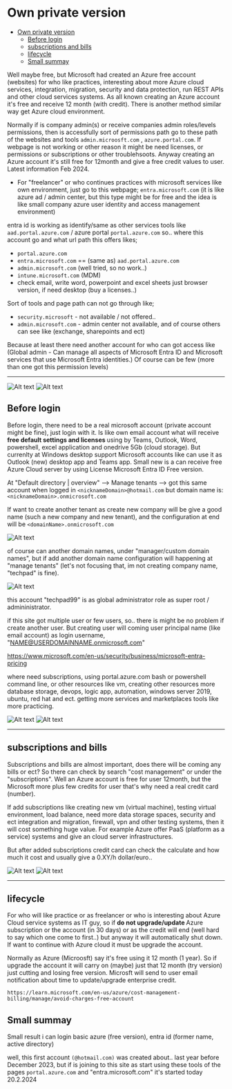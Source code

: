 # Own private version

- [Own private version](#own-private-version)
  * [Before login](#before-login)
  * [subscriptions and bills](#subscriptions-and-bills)
  * [lifecycle](#lifecycle)
  * [Small summay](#small-summay)

Well maybe free, but Microsoft had created an Azure free account (websites) for who like practices, interesting about more Azure cloud services, integration, migration, security and data protection, run REST APIs and other cloud services systems. As all known creating an Azure account it's free and receive 12 month (with credit). There is another method similar way get Azure cloud environment. 

Normally if is company admin(s) or receive companies admin roles/levels permissions, then is accessfully sort of permissions path go to these path of the websites and tools `admin.microosft.com` , `azure.portal.com`. If webpage is not working or other reason it might be need licenses, or permissions or subscriptions or other troublehsoots. Anyway creating an Azure account it's still free for 12month and give a free credit values to user. Latest information Feb 2024.

- For "freelancer" or who continues practices with microsoft services like own environment, just go to this webpage; `entra.microsoft.com` (it is like azure ad / admin center, but this type might be for free and the idea is like small company azure user identity and access management environment)

entra id is working as identify/same as other services tools like `aad.portal.azure.com` / azure portal `portal.azure.com`
so.. where this account go and what url path this offers likes;
- `portal.azure.com`
- `entra.microsoft.com` == (same as) `aad.portal.azure.com`
- `admin.microsoft.com` (well tried, so no work..) 
- `intune.microsoft.com` (MDM)
- check email, write word, powerpoint and excel sheets just browser version, if need desktop (buy a licenses..)

Sort of tools and page path can not go through like;
- `security.microsoft` - not available / not offered..
- `admin.microsoft.com` - admin center not available, and of course others can see like (exchange, sharepoints and ect)

Because at least there need another account for who can got access like (Global admin - Can manage all aspects of Microsoft Entra ID and Microsoft services that use Microsoft Entra identities.) Of course can be few (more than one got this permission levels)

<hr>

![Alt text](images/1.png)
![Alt text](images/2.png)

## Before login 

Before login, there need to be a real microsoft account (private account might be fine), just login with it. Is like own email account what will receive <b> free default settings and licenses </b> using by Teams, Outlook, Word, powershell, excel application and onedrive 5Gb (cloud storage). But currenlty at Windows desktop support Microsoft accounts like can use it as Outlook (new) desktop app and Teams app. Small new is a can receive free Azure Cloud server by using License Microsoft Entra ID Free version.

At "Default directory | overview" --> Manage tenants --> got this same account when logged in `<nicknameDomain>@hotmail.com`
but domain name is: `<nicknameDomain>.onmicrosoft.com`

If want to create another tenant as create new company will be give a good name (such a new company and new tenant), and the configuration at end will be `<domainName>.onmicrosoft.com`

![Alt text](images/3.png)

of course can another domain names, under "manager/custom domain names", but if add another domain name configuration will happening at "manage tenants" (let's not focusing that, im not creating company name, "techpad" is fine).

![Alt text](images/4.png)

this account "techpad99" is as global administrator role as super root / admininistrator.

if this site got multiple user or few users, so.. there is might be no problem if create another user. But creating user will coming user principal name (like email account) as login username, "NAME@USERDOMAINNAME.onmicrosoft.com"

https://www.microsoft.com/en-us/security/business/microsoft-entra-pricing

where need subscriptions, using portal.azure.com bash or powershell command line, or other resources like vm, creating other resources more database storage, devops, logic app, automation, windows server 2019, ubuntu, red hat and ect. getting more services and marketplaces tools like more practicing.

![Alt text](images/5.png)
![Alt text](images/6.png)

<hr> 

## subscriptions and bills

Subscriptions and bills are almost important, does there will be coming any bills or ect? So there can check by search "cost management" or under the "subscriptions". Well an Azure account is free for user 12month, but the Microsoft more plus few credits for user that's why need a real credit card (number).

If add subscriptions like creating new vm (virtual machine), testing virtual environment, load balance, need more data storage spaces, security and ect integration and migration, firewall, vpn and other testing systems, then it will cost something huge value. For example Azure offer PaaS (platform as a service) systems and give an cloud server infrastructures. 

But after added subscriptions credit card can check the calculate and how much it cost and usually give a 0.XY/h dollar/euro..

![Alt text](images/17.png)
![Alt text](images/18.png)

<hr>

## lifecycle

For who will like practice or as freelancer or who is interesting about Azure Cloud service systems as IT guy, so if <b>do not upgrade/update </b> Azure subscription or the account (in 30 days) or as the credit will end (well hard to say which one come to first..) but anyway it will automatically shut down. If want to continue with Azure cloud it must be upgrade the account. 

Normally as Azure (Microosft) say it's free using it 12 month (1 year). So if upgrade the account it will carry on (maybe) just that 12 month (try version) just cutting and losing free version. Microsft will send to user email notification about time to update/upgrade enterprise credit.

`https://learn.microsoft.com/en-us/azure/cost-management-billing/manage/avoid-charges-free-account`

<h>

## Small summay

Small result i can login basic azure (free version), entra id (former name, active directory)

well, this first account `(@hotmail.com)` was created about.. last year before December 2023, but if is joining to this site as start using these tools of the pages `portal.azure.com` and "entra.microsoft.com" it's started today 20.2.2024
